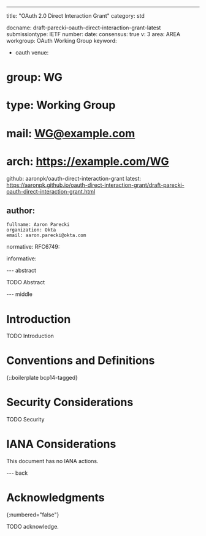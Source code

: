 ---
title: "OAuth 2.0 Direct Interaction Grant"
category: std

docname: draft-parecki-oauth-direct-interaction-grant-latest
submissiontype: IETF
number:
date:
consensus: true
v: 3
area: AREA
workgroup: OAuth Working Group
keyword:
 - oauth
venue:
#  group: WG
#  type: Working Group
#  mail: WG@example.com
#  arch: https://example.com/WG
  github: aaronpk/oauth-direct-interaction-grant
  latest: https://aaronpk.github.io/oauth-direct-interaction-grant/draft-parecki-oauth-direct-interaction-grant.html

author:
 -
    fullname: Aaron Parecki
    organization: Okta
    email: aaron.parecki@okta.com

normative:
  RFC6749:


informative:


--- abstract

TODO Abstract


--- middle

# Introduction

TODO Introduction


# Conventions and Definitions

{::boilerplate bcp14-tagged}


# Security Considerations

TODO Security


# IANA Considerations

This document has no IANA actions.


--- back

# Acknowledgments
{:numbered="false"}

TODO acknowledge.
